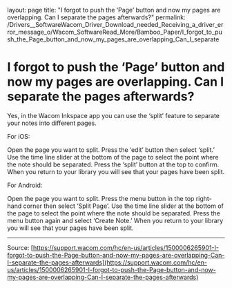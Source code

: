 layout: page
title: "I forgot to push the ‘Page’ button and now my pages are overlapping. Can I separate the pages afterwards?"
permalink: /Drivers__SoftwareWacom_Driver_Download_needed_Receiving_a_driver_error_message_o/Wacom_SoftwareRead_More/Bamboo_Paper/I_forgot_to_push_the_Page_button_and_now_my_pages_are_overlapping_Can_I_separate

# I forgot to push the ‘Page’ button and now my pages are overlapping. Can I separate the pages afterwards?

Yes, in the Wacom Inkspace app you can use the ‘split’ feature to separate your notes into different pages.


For iOS:

Open the page you want to split.
Press the ‘edit’ button then select ‘split.’
Use the time line slider at the bottom of the page to select the point where the note should be separated.
Press the ‘split’ button at the top to confirm.
When you return to your library you will see that your pages have been split.



For Android:

Open the page you want to split.
Press the menu button in the top right-hand corner then select ‘Split Page’.
Use the time line slider at the bottom of the page to select the point where the note should be separated.
Press the menu button again and select ‘Create Note.’
When you return to your library you will see that your pages have been split.

---
Source: [https://support.wacom.com/hc/en-us/articles/1500006265901-I-forgot-to-push-the-Page-button-and-now-my-pages-are-overlapping-Can-I-separate-the-pages-afterwards](https://support.wacom.com/hc/en-us/articles/1500006265901-I-forgot-to-push-the-Page-button-and-now-my-pages-are-overlapping-Can-I-separate-the-pages-afterwards)
